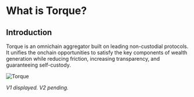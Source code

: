 # What is Torque?

## Introduction

Torque is an omnichain aggregator built on leading non-custodial protocols. It unifies the onchain opportunities to satisfy the key components of wealth generation while reducing friction, increasing transparency, and guaranteeing self-custody.

![Torque](/gitbook/assets/torque-system.png)
<p style={{ textAlign: 'center', opacity: 0.5, marginTop: '-6px' }}>
  <em>V1 displayed. V2 pending.</em>
</p>